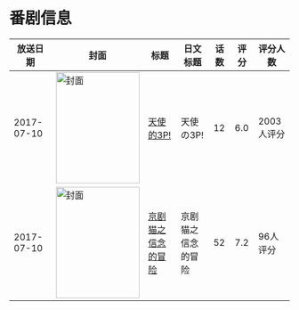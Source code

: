 # 番剧信息

|放送日期|封面|标题|日文标题|话数|评分|评分人数|
|---|---|---|---|---|---|---|
|2017-07-10|<img src="https://lain.bgm.tv/pic/cover/c/c3/3f/194261_Z90c0.jpg" alt="封面" style="width:150px;height:200px;object-fit:cover;">|[天使的3P!](https://bangumi.tv/subject/194261)|天使の3P!|12|6.0|2003人评分|
|2017-07-10|<img src="https://lain.bgm.tv/pic/cover/c/2f/73/223081_4hde3.jpg" alt="封面" style="width:150px;height:200px;object-fit:cover;">|[京剧猫之信念的冒险](https://bangumi.tv/subject/223081)|京剧猫之信念的冒险|52|7.2|96人评分|
